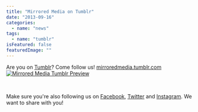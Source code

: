 ```yaml
---
title: "Mirrored Media on Tumblr"
date: "2013-09-16"
categories: 
  - name: "news"
tags: 
  - name: "tumblr"
isFeatured: false
featuredImage: ""
---
```


Are you on [Tumblr](www.tumblr.com)? Come follow us! [mirroredmedia.tumblr.com](http://mirroredmedia.tumblr.com) [![Mirrored Media Tumblr Preview](http://www.mirroredmedia.com/wp-content/uploads/2013/09/Screen-Shot-2013-09-16-at-11.22.28-AM-300x254.png "Mirrored Media Tumblr Preview")](http://mirroredmedia.tumblr.com)

 

Make sure you're also following us on [Facebook](http://www.facebook.com/mirroredmedia), [Twitter](http://www.twitter.com/mirrored_media) and [Instagram](http://www.instagram.com/mirroredmedia). We want to share with you!
